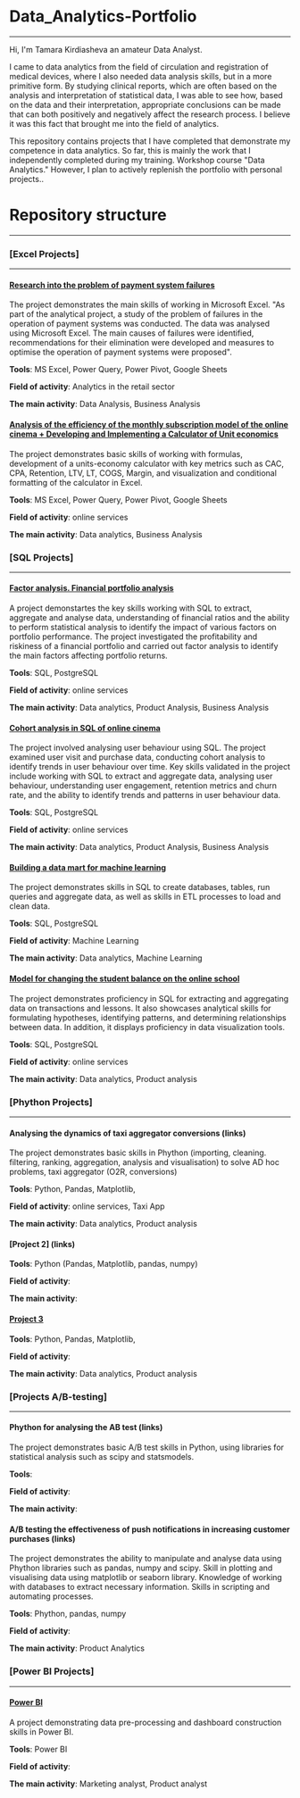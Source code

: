# Data_Analytics-Portfolio
---

Hi, I'm Tamara Kirdiasheva an amateur Data Analyst. 

I came to data analytics from the field of circulation and registration of medical devices, where I also needed data analysis skills, but in a more primitive form. 
By studying clinical reports, which are often based on the analysis and interpretation of statistical data, I was able to see how, based on the data and their interpretation, appropriate conclusions can be made that can both positively and negatively affect the research process.
I believe it was this fact that brought me into the field of analytics.

This repository contains projects that I have completed that demonstrate my competence in data analytics. 
So far, this is mainly the work that I independently completed during my training. Workshop course "Data Analytics." 
However, I plan to actively replenish the portfolio with personal projects..


# Repository structure

---
### [Excel Projects]
---

#### [Research into the problem of payment system failures](links)
The project demonstrates the main skills of working in Microsoft Excel.
"As part of the analytical project, a study of the problem of failures in the operation of payment systems was conducted. The data was analysed using Microsoft Excel. The main causes of failures were identified, recommendations for their elimination were developed and measures to optimise the operation of payment systems were proposed".

**Tools**: MS Excel, Power Query, Power Pivot, Google Sheets

**Field of activity**: Analytics in the retail sector

**The main activity**: Data Analysis, Business Analysis


#### [Analysis of the efficiency of the monthly subscription model of the online cinema +  Developing and Implementing a Calculator of Unit economics](links)
The project demonstrates basic skills of working with formulas, development of a units-economy calculator with key metrics such as CAC, CPA, Retention, LTV, LT, COGS, Margin, and visualization and conditional formatting of the calculator in Excel.

**Tools**: MS Excel, Power Query, Power Pivot, Google Sheets

**Field of activity**: online services

**The main activity**: Data analytics, Business Analysis


### [SQL Projects]
---

#### [Factor analysis. Financial portfolio analysis](links)
A project demonstartes the key skills working with SQL to extract, aggregate and analyse data, understanding of financial ratios and the ability to perform statistical analysis to identify the impact of various factors on portfolio performance. The project investigated the profitability and riskiness of a financial portfolio and carried out factor analysis to identify the main factors affecting portfolio returns. 


**Tools**: SQL, PostgreSQL 

**Field of activity**: online services

**The main activity**: Data analytics, Product Analysis, Business Analysis 

#### [Cohort analysis in SQL of online cinema](links)

The project involved analysing user behaviour using SQL. 
The project examined user visit and purchase data, conducting cohort analysis to identify trends in user behaviour over time.
Key skills validated in the project include working with SQL to extract and aggregate data, analysing user behaviour, understanding user engagement, retention metrics and churn rate, and the ability to identify trends and patterns in user behaviour data.

**Tools**: SQL, PostgreSQL 

**Field of activity**: online services

**The main activity**: Data analytics, Product Analysis, Business Analysis

#### [Building a data mart for machine learning](links)

The project demonstrates skills in SQL to create databases, tables, run queries and aggregate data, as well as skills in ETL processes to load and clean data. 

**Tools**: SQL, PostgreSQL 

**Field of activity**: Machine Learning

**The main activity**: Data analytics, Machine Learning

#### [Model for changing the student balance on the online school](links)

The project demonstrates proficiency in SQL for extracting and aggregating data on transactions and lessons. 
It also showcases analytical skills for formulating hypotheses, identifying patterns, and determining relationships between data. 
In addition, it displays proficiency in data visualization tools.   

**Tools**: SQL, PostgreSQL 

**Field of activity**: online services

**The main activity**: Data analytics, Product analysis  


### [Phython Projects]
---

#### Analysing the dynamics of taxi aggregator conversions (links)

The project demonstrates basic skills in Phython (importing, cleaning. filtering, ranking, aggregation, analysis and visualisation) to solve AD hoc problems, taxi aggregator (O2R, conversions)

**Tools**: Python, Pandas, Matplotlib, 

**Field of activity**: online services, Taxi App

**The main activity**: Data analytics, Product analysis


#### [Project 2] (links)

**Tools**: Python (Pandas, Matplotlib, pandas, numpy)

**Field of activity**:

**The main activity**: 



#### [Project 3](links)

**Tools**: Python, Pandas, Matplotlib, 

**Field of activity**: 

**The main activity**: Data analytics, Product analysis


### [Projects A/B-testing]
---

#### Phython for analysing the AB test (links)

The project demonstrates basic A/B test skills in Python, using libraries for statistical analysis such as scipy and statsmodels.

**Tools**:

**Field of activity**:

**The main activity**: 

#### A/B testing the effectiveness of push notifications in increasing customer purchases (links)

The project demonstrates the ability to manipulate and analyse data using Phython libraries such as pandas, numpy and scipy.
Skill in plotting and visualising data using matplotlib or seaborn library.
Knowledge of working with databases to extract necessary information.
Skills in scripting and automating processes.

**Tools**: Phython, pandas, numpy

**Field of activity**:

**The main activity**: Product Analytics

### [Power BI Projects]
---

#### [Power BI](links)

A project demonstrating data pre-processing and dashboard construction skills in Power BI. 

**Tools**: Power BI

**Field of activity**: 

**The main activity**: Marketing analyst, Product analyst



